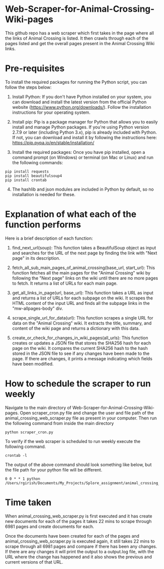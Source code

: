 # Web-Scraper-for-Animal-Crossing-Wiki-pages
This github repo has a web scraper which first takes in the page where all the links of Animal Crossing is listed. It then crawls through each of the pages listed and get the overall pages present in the Animal Crossing Wiki links.

# Pre-requisites
To install the required packages for running the Python script, you can follow the steps below:

1. Install Python: If you don't have Python installed on your system, you can download and install the latest version from the official Python website (https://www.python.org/downloads/). Follow the installation instructions for your operating system.

2. Install pip: Pip is a package manager for Python that allows you to easily install and manage Python packages. If you're using Python version 2.7.9 or later (including Python 3.x), pip is already included with Python. If not, you can download and install it by following the instructions here: https://pip.pypa.io/en/stable/installation/

3. Install the required packages: Once you have pip installed, open a command prompt (on Windows) or terminal (on Mac or Linux) and run the following commands:

```
pip install requests
pip install beautifulsoup4
pip install crontab
```

4. The hashlib and json modules are included in Python by default, so no installation is needed for these.

# Explanation of what each of the function performs
Here is a brief description of each function:

1. find_next_url(soup): This function takes a BeautifulSoup object as input and searches for the URL of the next page by finding the link with "Next page" in its description.

2. fetch_all_sub_main_pages_of_animal_crossing(base_url, start_url): This function fetches all the main pages for the "Animal Crossing" wiki by following the "Next page" links on the wiki until there are no more pages to fetch. It returns a list of URLs for each main page.

3. get_all_links_in_page(url, base_url): This function takes a URL as input and returns a list of URLs for each subpage on the wiki. It scrapes the HTML content of the input URL and finds all the subpage links in the "mw-allpages-body" div.

4. scrape_single_url_for_data(url): This function scrapes a single URL for data on the "Animal Crossing" wiki. It extracts the title, summary, and content of the wiki page and returns a dictionary with this data.

5. create_or_check_for_changes_in_wiki_pages(all_urls): This function creates or updates a JSON file that stores the SHA256 hash for each page on the wiki. It compares the current SHA256 hash to the hash stored in the JSON file to see if any changes have been made to the page. If there are changes, it prints a message indicating which fields have been modified.

# How to schedule the scraper to run weekly
Navigate to the main directory of Web-Scraper-for-Animal-Crossing-Wiki-pages. Open scraper_cron.py file and change the user and file path of the animal_crossing_web_scraper.py file as present in your computer. Then run the following command from inside the main directory

```
python scraper_cron.py
```

To verify if the web scraper is scheduled to run weekly execute the following command. 
```
crontab -l
```

The output of the above command should look something like below, but the file path for your python file will be different.
```
0 0 * * 1 python /Users/rgirish/Documents/My_Projects/Splore_assignment/animal_crossing_web_scraper.py
```

# Time taken
When animal_crossing_web_scraper.py is first executed and it has create new documents for each of the pages it takes 22 mins to scrape through 6981 pages and create documents for each.

Once the documents have been created for each of the pages and animal_crossing_web_scraper.py is executed again, it still takes 22 mins to scrape through all 6981 pages and compare if there has been any changes. If there are any changes it will print the output to a output.log file, with the URL where the change has happened and it also shows the previous and current versions of that URL.
